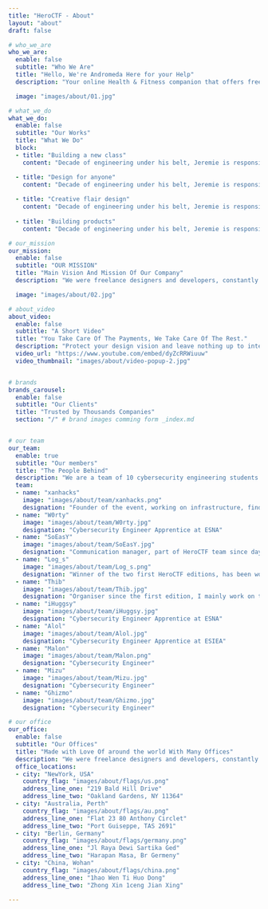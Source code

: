 ```yaml
---
title: "HeroCTF - About"
layout: "about"
draft: false

# who_we_are
who_we_are:
  enable: false
  subtitle: "Who We Are"
  title: "Hello, We're Andromeda Here for your Help"
  description: "Your online Health & Fitness companion that offers free assistance on its Facebook Group and provides quality paid guided personal training packages by and through website. We are the first ever, online manifesto in Bangladesh to make place you will select when you think of getting fit"

  image: "images/about/01.jpg"

# what_we_do
what_we_do:
  enable: false
  subtitle: "Our Works"
  title: "What We Do"
  block:
  - title: "Building a new class"
    content: "Decade of engineering under his belt, Jeremie is responsible for technical infrastructure and feature development. In Flow, wherever things just work is understanding developing complex systems"

  - title: "Design for anyone"
    content: "Decade of engineering under his belt, Jeremie is responsible for technical infrastructure and feature development. In Flow, wherever things just work is understanding developing complex systems"
    
  - title: "Creative flair design"
    content: "Decade of engineering under his belt, Jeremie is responsible for technical infrastructure and feature development. In Flow, wherever things just work is understanding developing complex systems"
    
  - title: "Building products"
    content: "Decade of engineering under his belt, Jeremie is responsible for technical infrastructure and feature development. In Flow, wherever things just work is understanding developing complex systems"

# our_mission
our_mission:
  enable: false
  subtitle: "OUR MISSION"
  title: "Main Vision And Mission Of Our Company"
  description: "We were freelance designers and developers, constantly finding ourselve deep vague feedback. leaving a notes from the sticky note piece ."

  image: "images/about/02.jpg"

# about_video
about_video:
  enable: false
  subtitle: "A Short Video"
  title: "You Take Care Of The Payments, We Take Care Of The Rest."
  description: "Protect your design vision and leave nothing up to interpretation with interaction recipes. Quickly share and access all your team members interactions by using libraries, ensuring consistcy throughout the."
  video_url: "https://www.youtube.com/embed/dyZcRRWiuuw"
  video_thumbnail: "images/about/video-popup-2.jpg"


# brands
brands_carousel:
  enable: false
  subtitle: "Our Clients"
  title: "Trusted by Thousands Companies"
  section: "/" # brand images comming form _index.md


# our team
our_team:
  enable: true
  subtitle: "Our members"
  title: "The People Behind"
  description: "We are a team of 10 cybersecurity engineering students. We study in 3 different French engineering schools, namely ENSIBS, ESNA and ESIEA.<br>We work on this event in our spare time."
  team:
  - name: "xanhacks"
    image: "images/about/team/xanhacks.png"
    designation: "Founder of the event, working on infrastructure, finding sponsors and creating challenges (mainly Web)."
  - name: "W0rty"
    image: "images/about/team/W0rty.jpg"
    designation: "Cybersecurity Engineer Apprentice at ESNA"
  - name: "SoEasY"
    image: "images/about/team/SoEasY.jpg"
    designation: "Communication manager, part of HeroCTF team since day one. Because of my attraction for low level, I mainly develop reverse engineering and binary exploitation challenges"
  - name: "Log_s"
    image: "images/about/team/Log_s.png"
    designation: "Winner of the two first HeroCTF editions, has been working on the HeroCTF since v3, mainly on creating systems and programming challenges. Also treasurer and working on partnerships"
  - name: "Thib"
    image: "images/about/team/Thib.jpg"
    designation: "Organiser since the first edition, I mainly work on the creation of challs in steganography. Currently studying at ENSIBS"
  - name: "iHuggsy"
    image: "images/about/team/iHuggsy.jpg"
    designation: "Cybersecurity Engineer Apprentice at ESNA"
  - name: "Alol"
    image: "images/about/team/Alol.jpg"
    designation: "Cybersecurity Engineer Apprentice at ESIEA"
  - name: "Malon"
    image: "images/about/team/Malon.png"
    designation: "Cybersecurity Engineer"
  - name: "Mizu"
    image: "images/about/team/Mizu.jpg"
    designation: "Cybersecurity Engineer"
  - name: "Ghizmo"
    image: "images/about/team/Ghizmo.jpg"
    designation: "Cybersecurity Engineer"

# our office
our_office:
  enable: false
  subtitle: "Our Offices"
  title: "Made with Love Of around the world With Many Offices"
  description: "We were freelance designers and developers, constantly finding <br> ourselves deep in vague feedback. This made every client and team"
  office_locations:
  - city: "NewYork, USA"
    country_flag: "images/about/flags/us.png"
    address_line_one: "219 Bald Hill Drive"
    address_line_two: "Oakland Gardens, NY 11364"
  - city: "Australia, Perth"
    country_flag: "images/about/flags/au.png"
    address_line_one: "Flat 23 80 Anthony Circlet"
    address_line_two: "Port Guiseppe, TAS 2691"
  - city: "Berlin, Germany"
    country_flag: "images/about/flags/germany.png"
    address_line_one: "Jl Raya Dewi Sartika Ged"
    address_line_two: "Harapan Masa, Br Germeny"
  - city: "China, Wohan"
    country_flag: "images/about/flags/china.png"
    address_line_one: "1hao Wen Ti Huo Dong"
    address_line_two: "Zhong Xin 1ceng Jian Xing"

---
```

